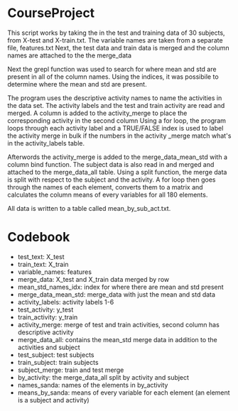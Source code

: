 # CourseProject
This script works by taking the in the test and training data of 30 subjects, from 
X-test and X-train.txt. The variable names are taken from a separate file, features.txt
Next, the test data and train data is merged and the column names are attached to the
the merge_data

Next the grepl function was used to search for where mean and std are present in all of
the column names. Using the indices, it was possibile to determine where the mean and 
std are present. 

The program uses the descriptive activity names to name the activities in the data
set. The activity labels and the test and train activity are read and merged. A column 
is added to the activity_merge to place the corresponding activity in the second column
Using a for loop, the program loops through each activity label and a TRUE/FALSE index
is used to label the activity merge in bulk if the numbers in the activity _merge match
what's in the activity_labels table. 

Afterwords the activity_merge is added to the merge_data_mean_std with a column bind 
function. The subject data is also read in and merged and attached to the merge_data_all
table. Using a split function, the merge data is split with respect to the subject and
the activity. A for loop then goes through the names of each element, converts them to
a matrix and calculates the column means of every variables for all 180 elements. 

All data is written to a table called mean_by_sub_act.txt.


# Codebook
* test_text: X_test
* train_text: X_train
* variable_names: features
* merge_data: X_test and X_train data merged by row
* mean_std_names_idx: index for where there are mean and std present
* merge_data_mean_std: merge_data with just the mean and std data
* activity_labels: activity labels 1-6
* test_activity: y_test
* train_activity: y_train
* activity_merge: merge of test and train activities, second column has descriptive 
activity
* merge_data_all: contains the mean_std merge data in addition to the activities and 
subject
* test_subject: test subjects
* train_subject: train subjects
* subject_merge: train and test merge
* by_activity: the merge_data_all split by activity and subject
* names_sanda: names of the elements in by_activity
* means_by_sanda: means of every variable for each element (an element is a subject
and activity)
